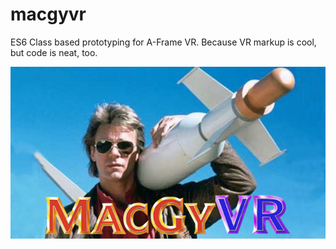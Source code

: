 # macgyvr
ES6 Class based prototyping for A-Frame VR. Because VR markup is cool, but code is neat, too.

![macgyvr](macgyvr.png)
